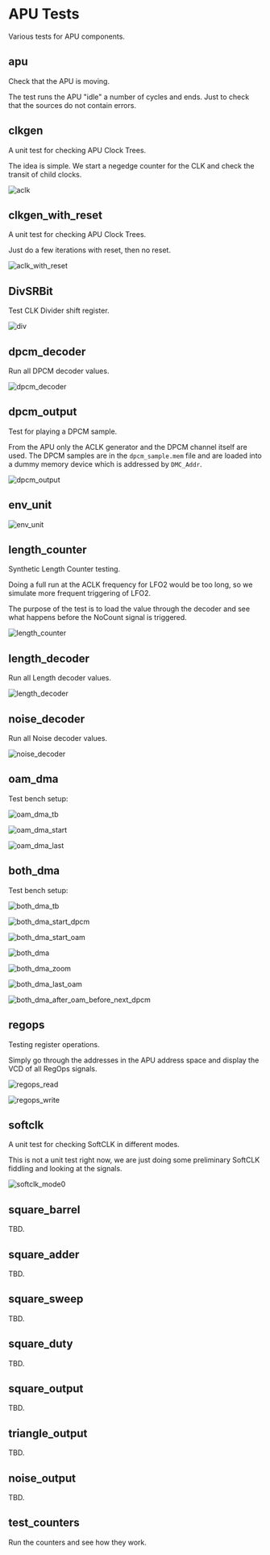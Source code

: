 # APU Tests

Various tests for APU components.

## apu

Check that the APU is moving.

The test runs the APU "idle" a number of cycles and ends. Just to check that the sources do not contain errors.

## clkgen

A unit test for checking APU Clock Trees.

The idea is simple. We start a negedge counter for the CLK and check the transit of child clocks.

![aclk](/BreakingNESWiki/imgstore/apu/waves/aclk.png)

## clkgen_with_reset

A unit test for checking APU Clock Trees.

Just do a few iterations with reset, then no reset.

![aclk_with_reset](/BreakingNESWiki/imgstore/apu/waves/aclk_with_reset.png)

## DivSRBit

Test CLK Divider shift register.

![div](/BreakingNESWiki/imgstore/apu/waves/div.png)

## dpcm_decoder

Run all DPCM decoder values.

![dpcm_decoder](/BreakingNESWiki/imgstore/apu/waves/dpcm_decoder.png)

## dpcm_output

Test for playing a DPCM sample.

From the APU only the ACLK generator and the DPCM channel itself are used.
The DPCM samples are in the `dpcm_sample.mem` file and are loaded into a dummy memory device which is addressed by `DMC_Addr`.

![dpcm_output](/BreakingNESWiki/imgstore/apu/waves/dpcm_output.png)

## env_unit

![env_unit](/BreakingNESWiki/imgstore/apu/waves/env_unit.png)

## length_counter

Synthetic Length Counter testing.

Doing a full run at the ACLK frequency for LFO2 would be too long, so we simulate more frequent triggering of LFO2.

The purpose of the test is to load the value through the decoder and see what happens before the NoCount signal is triggered.

![length_counter](/BreakingNESWiki/imgstore/apu/waves/length_counter.png)

## length_decoder

Run all Length decoder values.

![length_decoder](/BreakingNESWiki/imgstore/apu/waves/length_decoder.png)

## noise_decoder

Run all Noise decoder values.

![noise_decoder](/BreakingNESWiki/imgstore/apu/waves/noise_decoder.png)

## oam_dma

Test bench setup:

![oam_dma_tb](/BreakingNESWiki/imgstore/apu/waves/oam_dma_tb.png)

![oam_dma_start](/BreakingNESWiki/imgstore/apu/waves/oam_dma_start.png)

![oam_dma_last](/BreakingNESWiki/imgstore/apu/waves/oam_dma_last.png)

## both_dma

Test bench setup:

![both_dma_tb](/BreakingNESWiki/imgstore/apu/waves/both_dma_tb.png)

![both_dma_start_dpcm](/BreakingNESWiki/imgstore/apu/waves/both_dma_start_dpcm.png)

![both_dma_start_oam](/BreakingNESWiki/imgstore/apu/waves/both_dma_start_oam.png)

![both_dma](/BreakingNESWiki/imgstore/apu/waves/both_dma.png)

![both_dma_zoom](/BreakingNESWiki/imgstore/apu/waves/both_dma_zoom.png)

![both_dma_last_oam](/BreakingNESWiki/imgstore/apu/waves/both_dma_last_oam.png)

![both_dma_after_oam_before_next_dpcm](/BreakingNESWiki/imgstore/apu/waves/both_dma_after_oam_before_next_dpcm.png)

## regops

Testing register operations.

Simply go through the addresses in the APU address space and display the VCD of all RegOps signals.

![regops_read](/BreakingNESWiki/imgstore/apu/waves/regops_read.png)

![regops_write](/BreakingNESWiki/imgstore/apu/waves/regops_write.png)

## softclk

A unit test for checking SoftCLK in different modes.

This is not a unit test right now, we are just doing some preliminary SoftCLK fiddling and looking at the signals.

![softclk_mode0](/BreakingNESWiki/imgstore/apu/waves/softclk_mode0.png)

## square_barrel

TBD.

## square_adder

TBD.

## square_sweep

TBD.

## square_duty

TBD.

## square_output

TBD.

## triangle_output

TBD.

## noise_output

TBD.

## test_counters

Run the counters and see how they work.
